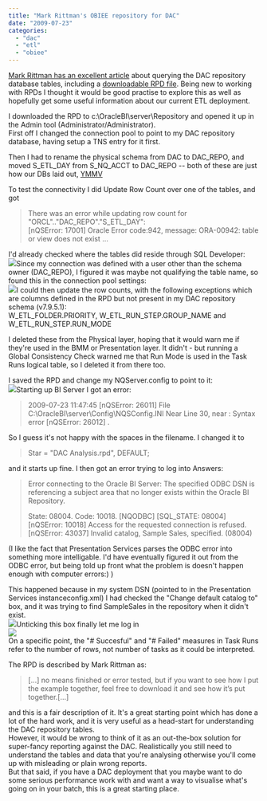 ```yaml
---
title: "Mark Rittman's OBIEE repository for DAC"
date: "2009-07-23"
categories: 
  - "dac"
  - "etl"
  - "obiee"
---
```


[Mark Rittman has an excellent article](http://www.rittmanmead.com/2009/01/30/analyzing-bi-apps-etl-runs-using-obiee-and-the-dac-repository/) about querying the DAC repository database tables, including a [downloadable RPD file](http://www.rittmanmead.com/files/DAC%20Analysis.rpd). Being new to working with RPDs I thought it would be good practise to explore this as well as hopefully get some useful information about our current ETL deployment.  
  
I downloaded the RPD to c:\\OracleBI\\server\\Repository and opened it up in the Admin tool (Administrator/Administrator).  
First off I changed the connection pool to point to my DAC repository database, having setup a TNS entry for it first.  
  
Then I had to rename the physical schema from DAC to DAC\_REPO, and moved S\_ETL\_DAY from S\_NQ\_ACCT to DAC\_REPO -- both of these are just how our DBs laid out, [YMMV](http://en.wikipedia.org/wiki/Your_mileage_may_vary)  
  
To test the connectivity I did Update Row Count over one of the tables, and got  

> There was an error while updating row count for "ORCL".."DAC\_REPO"."S\_ETL\_DAY":  
> \[nQSError: 17001\] Oracle Error code:942, message: ORA-00942: table or view does not exist ...  

I'd already checked where the tables did reside through SQL Developer:  
[![](/images/rnm1978/rowcount.png)](http://1.bp.blogspot.com/_RCx_EVJpczQ/Smg5r3RbYoI/AAAAAAAAGb0/yAqaFROz_Gw/s1600/rowcount.png)Since my connection was defined with a user other than the schema owner (DAC\_REPO), I figured it was maybe not qualifying the table name, so found this in the connection pool settings:  
[![](/images/rnm1978/cp.png)](http://3.bp.blogspot.com/_RCx_EVJpczQ/Smg6OyO9wcI/AAAAAAAAGb8/xnkuZy7lrLY/s1600/cp.png)I could then update the row counts, with the following exceptions which are columns defined in the RPD but not present in my DAC repository schema (v7.9.5.1):  
W\_ETL\_FOLDER.PRIORITY, W\_ETL\_RUN\_STEP.GROUP\_NAME and W\_ETL\_RUN\_STEP.RUN\_MODE  
  
I deleted these from the Physical layer, hoping that it would warn me if they're used in the BMM or Presentation layer. It didn't - but running a Global Consistency Check warned me that Run Mode is used in the Task Runs logical table, so I deleted it from there too.  
  
I saved the RPD and change my NQServer.config to point to it:  
[![](/images/rnm1978/nqsconfig.png)](http://4.bp.blogspot.com/_RCx_EVJpczQ/Smg9gLAR9OI/AAAAAAAAGcE/HgoyXjq6dgU/s1600/nqsconfig.png)Starting up BI Server I got an error:  

> 2009-07-23 11:47:45 \[nQSError: 26011\] File C:\\OracleBI\\server\\Config\\NQSConfig.INI Near Line 30, near : Syntax error \[nQSError: 26012\] .

So I guess it's not happy with the spaces in the filename. I changed it to  

> Star = "DAC Analysis.rpd", DEFAULT;

and it starts up fine. I then got an error trying to log into Answers:  

> Error connecting to the Oracle BI Server: The specified ODBC DSN is referencing a subject area that no longer exists within the Oracle BI Repository.  
> 
> State: 08004. Code: 10018. \[NQODBC\] \[SQL\_STATE: 08004\] \[nQSError: 10018\] Access for the requested connection is refused. \[nQSError: 43037\] Invalid catalog, Sample Sales, specified. (08004)

(I like the fact that Presentation Services parses the ODBC error into something more intelligable. I'd have eventually figured it out from the ODBC error, but being told up front what the problem is doesn't happen enough with computer errors:) )  
  
This happened because in my system DSN (pointed to in the Presentation Services instanceconfig.xml) I had checked the "Change default catalog to" box, and it was trying to find SampleSales in the repository when it didn't exist.  
[![](/images/rnm1978/odbcdsn.png)](http://3.bp.blogspot.com/_RCx_EVJpczQ/SmhCvaTLJEI/AAAAAAAAGcM/r53fxZUFrBA/s1600/odbcdsn.png)Unticking this box finally let me log in  
[![](/images/rnm1978/Oracle+BI+Answers_1248346868443.png)](http://2.bp.blogspot.com/_RCx_EVJpczQ/SmhDRmjZPYI/AAAAAAAAGcU/XPlanKT15aU/s1600/Oracle+BI+Answers_1248346868443.png)  
On a specific point, the "# Succesful" and "# Failed" measures in Task Runs refer to the number of rows, not number of tasks as it could be interpreted.  
  
  
The RPD is described by Mark Rittman as:  

> \[...\] no means finished or error tested, but if you want to see how I put the example together, feel free to download it and see how it’s put together.\[...\]

and this is a fair description of it. It's a great starting point which has done a lot of the hard work, and it is very useful as a head-start for understanding the DAC repository tables.  
However, it would be wrong to think of it as an out-the-box solution for super-fancy reporting against the DAC. Realistically you still need to understand the tables and data that you're analysing otherwise you'll come up with misleading or plain wrong reports.  
But that said, if you have a DAC deployment that you maybe want to do some serious performance work with and want a way to visualise what's going on in your batch, this is a great starting place.
